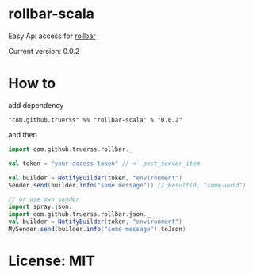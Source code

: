 # rollbar-scala

Easy Api access for [rollbar](https://rollbar.com/)

Current version: 0.0.2

# How to

add dependency

`"com.github.truerss" %% "rollbar-scala" % "0.0.2"`

and then

```scala
import com.github.truerss.rollbar._

val token = "your-access-token" // <- post_server_item

val builder = NotifyBuilder(token, "environment")
Sender.send(builder.info("some message")) // Result(0, "some-uuid")

// or use own sender
import spray.json._
import com.github.truerss.rollbar.json._
val builder = NotifyBuilder(token, "environment")
MySender.send(builder.info("some message").toJson)
```


# License: MIT


